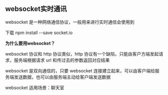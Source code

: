 ## websocket实时通讯

websocket 是一种网络通信协议，一般用来进行实时通信会使用到

下载 npm install --save socket.io

**为什么要用websocket？**

websocket 协议和 http 协议类似，http 协议有一个缺陷，只能由客户方端发起请求，服务端根据请求 url 和传过去的参数返回对应结果

websocket 是双向通信的，只要 websocket 连接建立起来，可以由客户端给服务端发送数据，也可以由服务端主动给客户端发送数据

websocket 适用场景：聊天室